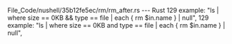 File_Code/nushell/35b12fe5ec/rm/rm_after.rs --- Rust
129             example: "ls | where size == 0KB && type == file | each { rm $in.name } | null",                                                             129             example: "ls | where size == 0KB and type == file | each { rm $in.name } | null",

